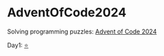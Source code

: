 # AdventOfCode2024
Solving programming puzzles: [Advent of Code 2024](https://adventofcode.com/2024)

Day1: [⭐](Day01.cs)